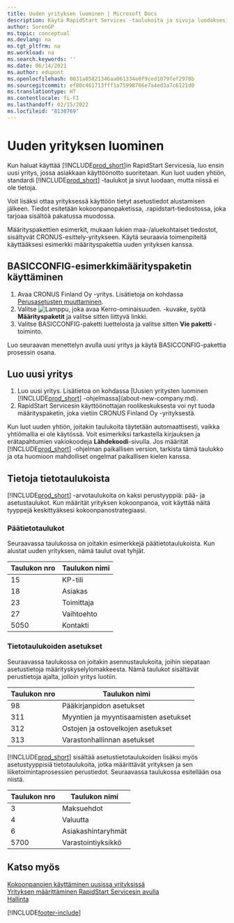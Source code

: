```yaml
---
title: Uuden yrityksen luominen | Microsoft Docs
description: Käytä RapidStart Services -taulukoita ja sivuja luodaksesi uuden yrityksen, jolle haluat tehdä asiakkaan käyttöönoton.
author: SorenGP
ms.topic: conceptual
ms.devlang: na
ms.tgt_pltfrm: na
ms.workload: na
ms.search.keywords: ''
ms.date: 06/14/2021
ms.author: edupont
ms.openlocfilehash: 0031a05821346aa061334e0f9ced1079fef2978b
ms.sourcegitcommit: ef80c461713fff1a75998766e7a4ed3a7c6121d0
ms.translationtype: HT
ms.contentlocale: fi-FI
ms.lasthandoff: 02/15/2022
ms.locfileid: "8130769"
---
```

# <a name="create-a-new-company"></a>Uuden yrityksen luominen
Kun haluat käyttää [!INCLUDE[prod_short](includes/prod_short.md)]in RapidStart Servicesia, luo ensin uusi yritys, jossa asiakkaan käyttöönotto suoritetaan. Kun luot uuden yhtiön, standardi [!INCLUDE[prod_short](includes/prod_short.md)] -taulukot ja sivut luodaan, mutta niissä ei ole tietoja.

Voit lisäksi ottaa yrityksessä käyttöön tietyt asetustiedot alustamisen jälkeen. Tiedot esitetään kokoonpanopaketissa, .rapidstart-tiedostossa, joka tarjoaa sisältöä pakatussa muodossa.  

Määrityspakettien esimerkit, mukaan lukien maa-/aluekohtaiset tiedostot, sisältyvät CRONUS-esittely-yritykseen. Käytä seuraavia toimenpiteitä käyttääksesi esimerkki määrityspakettia uuden yrityksen kanssa.  

## <a name="to-use-the-sample-basicconfig-configuration-package"></a>BASICCONFIG-esimerkkimäärityspaketin käyttäminen  
1. Avaa CRONUS Finland Oy -yritys. Lisätietoja on kohdassa [Perusasetusten muuttaminen](ui-change-basic-settings.md).
2. Valitse ![Lamppu, joka avaa Kerro-ominaisuuden.](media/ui-search/search_small.png "Kerro, mitä haluat tehdä") -kuvake, syötä **Määrityspaketit** ja valitse sitten liittyvä linkki.  
3. Valitse BASICCONFIG-paketti luettelosta ja valitse sitten **Vie paketti** -toiminto.  

Luo seuraavan menettelyn avulla uusi yritys ja käytä BASICCONFIG-pakettia prosessin osana.  

## <a name="to-create-a-new-company"></a>Luo uusi yritys  
1. Luo uusi yritys. Lisätietoa on kohdassa [Uusien yritysten luominen [!INCLUDE[prod_short](includes/prod_short.md)] -ohjelmassa](about-new-company.md).
2. RapidStart Servicesin käyttöönottajan roolikeskuksesta voi nyt tuoda määrityspaketin, joka vietiin CRONUS Finland Oy -yrityksestä.

Kun luot uuden yhtiön, joitakin taulukoita täytetään automaattisesti, vaikka yhtiömallia ei ole käytössä. Voit esimerkiksi tarkastella kirjauksen ja erätapahtumien vakiokoodeja **Lähdekoodi**-sivulla. Jos määrität [!INCLUDE[prod_short](includes/prod_short.md)] -ohjelman paikallisen version, tarkista tämä taulukko ja ota huomioon mahdolliset ongelmat paikallisen kielen kanssa.

## <a name="about-data-tables"></a>Tietoja tietotaulukoista
[!INCLUDE[prod_short](includes/prod_short.md)] -arvotaulukoita on kaksi perustyyppiä: pää- ja asetustaulukot. Kun määrität yrityksen kokoonpanoa, voit käyttää näitä tyyppejä keskittyäksesi kokoonpanostrategiaasi.  

### <a name="master-data-tables"></a>Päätietotaulukot  
Seuraavassa taulukossa on joitakin esimerkkejä päätietotaulukoista. Kun alustat uuden yrityksen, nämä taulut ovat tyhjät.  

|Taulukon nro|Taulukon nimi|  
|-------------------|--------------------|  
|15|KP-tili|  
|18|Asiakas|  
|23|Toimittaja|  
|27|Vaihtoehto|  
|5050|Kontakti|  

### <a name="setup-data-tables"></a>Tietotaulukoiden asetukset  
Seuraavassa taulukossa on joitakin asennustaulukoita, joihin siepataan asetustietoja määrityskyselylomakkeesta. Nämä taulukot sisältävät perustietoja ajalta, jolloin yritys luotiin.  

|Taulukon nro|Taulukon nimi|  
|-------------------|--------------------|  
|98|Pääkirjanpidon asetukset|  
|311|Myyntien ja myyntisaamisten asetukset|  
|312|Ostojen ja ostovelkojen asetukset|  
|313|Varastonhallinnan asetukset|  

[!INCLUDE[prod_short](includes/prod_short.md)] sisältää asetustietotaulukoiden lisäksi myös asetustyyppisiä tietotaulukoita, jotka määrittävät yrityksen ja sen liiketoimintaprosessien perustiedot. Seuraavassa taulukossa esitellään osa niistä.  

|Taulukon nro|Taulukon nimi|  
|-------------------|--------------------|  
|3|Maksuehdot|  
|4|Valuutta|  
|6|Asiakashintaryhmät|  
|5700|Varastointiyksikkö|

  

## <a name="see-also"></a>Katso myös  
[Kokoonpanojen käyttäminen uusissa yrityksissä](admin-apply-configuration-to-new-companies.md)  
[Yrityksen määrittäminen RapidStart Servicesin avulla](admin-set-up-a-company-with-rapidstart.md)  
[Hallinta](admin-setup-and-administration.md)


[!INCLUDE[footer-include](includes/footer-banner.md)]